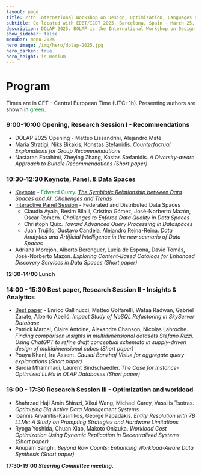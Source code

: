```yaml
---
layout: page
title: 27th International Workshop on Design, Optimization, Languages and Analytical Processing of Big Data
subtitle: Co-located with EDBT/ICDT 2025, Barcelona, Spain - March 25, 2025
description: DOLAP 2025. DOLAP is the International Workshop on Design, Optimization, Languages and Analytical Processing of Big Data. The 26th edition of the workshop is co-located with the EDBT/ICDT 2025 conference and takes place in Barcelona, Spain, on March 25, 2025. This page presents the scheduled program of DOLAP 2025.
show_sidebar: false
menubar: menu-2025
hero_image: /img/hero/dolap-2025.jpg
hero_darken: true
hero_height: is-medium
---
```



# Program

Times are in CET - Central European Time (UTC+1h). Presenting authors are shown in <span style="color:#093">green</span>.


### 9:00-10:00 **Opening, Research Session I - Recommendations**

- DOLAP 2025 Opening - Matteo Lissandrini, Alejandro Maté
- Maria Stratigi, Niks Bikakis, Konstas Stefanidis. *Counterfactual Explanations for Group Recommendations*
- Nastaran Ebrahimi, Zheying Zhang, Kostas Stefanidis. *A Diversity-aware Approach to Bundle Recommendations (Short paper)*

### 10:30-12:30 **Keynote, Panel, & Data Spaces**

- <u>Keynote</u> - <span style="color:#093">Edward Curry</span>. [*The Symbiotic Relationship between Data Spaces and AI. Challenges and Trends*](keynote)
- <u>Interactive Panel Session</u> - Federated and Distributed Data Spaces
  - Claudia Ayala, Besim Bilalli, Cristina Gómez, José-Norberto Mazón, Oscar Romero. *Challenges to Enforce Data Quality in Data Spaces*
  - Christoph Quix. *Toward Advanced Query Processing in Dataspaces*
  - Juan Trujillo, Gustavo Candela, Alejandro Reina-Reina. *Data Analytics and Artificial Intelligence in the new scenario of Data Spaces*   
- Adriana Morejón, Alberto Berenguer, Lucía de Espona, David Tomás, José-Norberto Mazón. *Exploring Content-Based Catalogs for Enhanced Discovery Services in Data Spaces (Short paper)*

**12:30-14:00 Lunch**

### 14:00 - 15:30 **Best paper, Research Session II - Insights & Analytics**

- <u>Best paper</u> - Enrico Gallinucci, Matteo Golfarelli, Wafaa Radwan, Gabriel Zarate, Alberto Abelló. *Impact Study of NoSQL Refactoring in SkyServer Database*
- Patrick Marcel, Claire Antoine, Alexandre Chanson, Nicolas Labroche. *Finding comparison insights in multidimensional datasets
Stefano Rizzi. Using ChatGPT to refine draft conceptual schemata in supply-driven design of multidimensional cubes (Short paper)*
- Pouya Khani, Ira Assent. *Causal Banzhaf Value for aggregate query explanations (Short paper)*
- Bardia Mhammadi, Laurent Bindschaedler. *The Case for Instance-Optimized LLMs in OLAP Databases (Short paper)*

### 16:00 - 17:30 **Research Session III - Optimization and workload**

- Shahrzad Haji Amin Shirazi, Xikui Wang, Michael Carey, Vassilis Tsotras. *Optimizing Big Active Data Management Systems*
- Ioannis Arvanitis-Kasinikos, George Papadakis. *Entity Resolution with 7B LLMs: A Study on Prompting Strategies and Hardware Limitations*
- Ryoga Yoshida, Chuan Xiao, Makoto Onizuka. *Workload Cost Optimization Using Dynamic Replication in Decentralized Systems (Short paper)*
- Anupam Sanghi. *Beyond Row Counts: Enhancing Workload-Aware Data Synthesis (Short paper)*

**17:30-19:00 *Steering Committee meeting*.**

